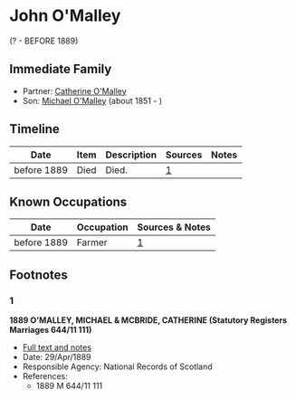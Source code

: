﻿---
layout: person
subject_key: i50797152
permalink: /people/i50797152
---

# John O'Malley
(? - BEFORE 1889)

## Immediate Family

* Partner: [Catherine O'Malley](./@76642956@-catherine-o'malley-b-d.md)
* Son: [Michael O'Malley](./@34933754@-michael-o'malley-b1851-d.md) (about 1851 - )

## Timeline

Date | Item | Description | Sources | Notes
---|---|---|---|---
before 1889 | Died | Died. | [1](#1) | 

## Known Occupations

Date | Occupation | Sources & Notes
---|---|---
before 1889 | Farmer | [1](#1)

## Footnotes

### 1

**1889 O'MALLEY, MICHAEL & MCBRIDE, CATHERINE (Statutory Registers Marriages 644/11 111)**

* [Full text and notes](../sources/@72423442@-1889-o'malley,-michael-&-mcbride,-catherine-statutory-registers-marriages-644-11-111-.md)
* Date: 29/Apr/1889
* Responsible Agency: National Records of Scotland
* References: 
  * 1889 M 644/11 111

